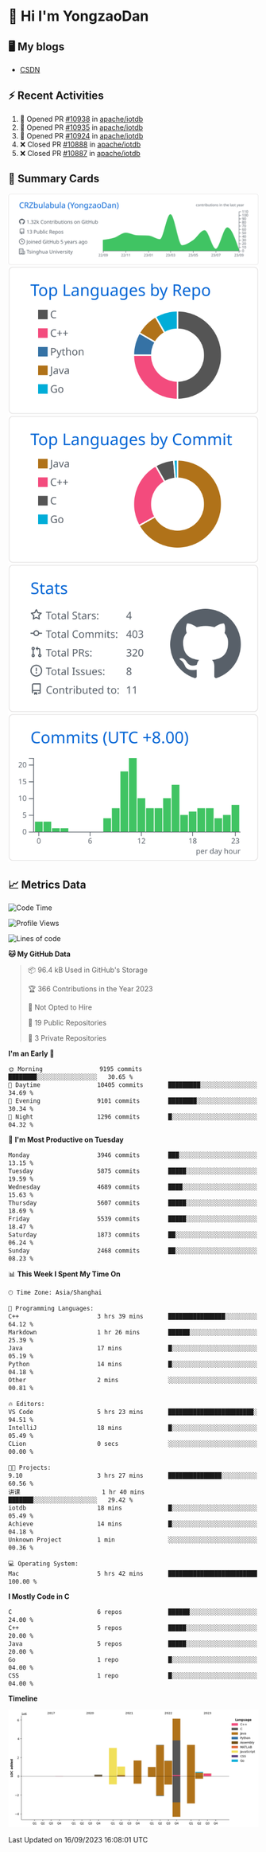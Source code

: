 # 👋 Hi I'm YongzaoDan

## 🖥 My blogs
  + [CSDN](https://blog.csdn.net/CRZbulabula?type=blog)

## ⚡ Recent Activities
<!--START_SECTION:activity-->
1. 💪 Opened PR [#10938](https://github.com/apache/iotdb/pull/10938) in [apache/iotdb](https://github.com/apache/iotdb)
2. 💪 Opened PR [#10935](https://github.com/apache/iotdb/pull/10935) in [apache/iotdb](https://github.com/apache/iotdb)
3. 💪 Opened PR [#10924](https://github.com/apache/iotdb/pull/10924) in [apache/iotdb](https://github.com/apache/iotdb)
4. ❌ Closed PR [#10888](https://github.com/apache/iotdb/pull/10888) in [apache/iotdb](https://github.com/apache/iotdb)
5. ❌ Closed PR [#10887](https://github.com/apache/iotdb/pull/10887) in [apache/iotdb](https://github.com/apache/iotdb)
<!--END_SECTION:activity-->

## 🎑 Summary Cards

[![](https://raw.githubusercontent.com/CRZbulabula/CRZbulabula/main/profile-summary-card-output/github/0-profile-details.svg)](https://github.com/vn7n24fzkq/github-profile-summary-cards)
[![](https://raw.githubusercontent.com/CRZbulabula/CRZbulabula/main/profile-summary-card-output/github/1-repos-per-language.svg)](https://github.com/vn7n24fzkq/github-profile-summary-cards) [![](https://raw.githubusercontent.com/CRZbulabula/CRZbulabula/main/profile-summary-card-output/github/2-most-commit-language.svg)](https://github.com/vn7n24fzkq/github-profile-summary-cards)
[![](https://raw.githubusercontent.com/CRZbulabula/CRZbulabula/main/profile-summary-card-output/github/3-stats.svg)](https://github.com/vn7n24fzkq/github-profile-summary-cards) [![](https://raw.githubusercontent.com/CRZbulabula/CRZbulabula/main/profile-summary-card-output/github/4-productive-time.svg)](https://github.com/vn7n24fzkq/github-profile-summary-cards)

## 📈 Metrics Data

<!--START_SECTION:waka-->
![Code Time](http://img.shields.io/badge/Code%20Time-304%20hrs%2032%20mins-blue)

![Profile Views](http://img.shields.io/badge/Profile%20Views-1-blue)

![Lines of code](https://img.shields.io/badge/From%20Hello%20World%20I%27ve%20Written-22.1%20million%20lines%20of%20code-blue)

**🐱 My GitHub Data** 

> 📦 96.4 kB Used in GitHub's Storage 
 > 
> 🏆 366 Contributions in the Year 2023
 > 
> 🚫 Not Opted to Hire
 > 
> 📜 19 Public Repositories 
 > 
> 🔑 3 Private Repositories 
 > 
**I'm an Early 🐤** 

```text
🌞 Morning                9195 commits        ████████░░░░░░░░░░░░░░░░░   30.65 % 
🌆 Daytime                10405 commits       █████████░░░░░░░░░░░░░░░░   34.69 % 
🌃 Evening                9101 commits        ████████░░░░░░░░░░░░░░░░░   30.34 % 
🌙 Night                  1296 commits        █░░░░░░░░░░░░░░░░░░░░░░░░   04.32 % 
```
📅 **I'm Most Productive on Tuesday** 

```text
Monday                   3946 commits        ███░░░░░░░░░░░░░░░░░░░░░░   13.15 % 
Tuesday                  5875 commits        █████░░░░░░░░░░░░░░░░░░░░   19.59 % 
Wednesday                4689 commits        ████░░░░░░░░░░░░░░░░░░░░░   15.63 % 
Thursday                 5607 commits        █████░░░░░░░░░░░░░░░░░░░░   18.69 % 
Friday                   5539 commits        █████░░░░░░░░░░░░░░░░░░░░   18.47 % 
Saturday                 1873 commits        ██░░░░░░░░░░░░░░░░░░░░░░░   06.24 % 
Sunday                   2468 commits        ██░░░░░░░░░░░░░░░░░░░░░░░   08.23 % 
```


📊 **This Week I Spent My Time On** 

```text
🕑︎ Time Zone: Asia/Shanghai

💬 Programming Languages: 
C++                      3 hrs 39 mins       ████████████████░░░░░░░░░   64.12 % 
Markdown                 1 hr 26 mins        ██████░░░░░░░░░░░░░░░░░░░   25.39 % 
Java                     17 mins             █░░░░░░░░░░░░░░░░░░░░░░░░   05.19 % 
Python                   14 mins             █░░░░░░░░░░░░░░░░░░░░░░░░   04.18 % 
Other                    2 mins              ░░░░░░░░░░░░░░░░░░░░░░░░░   00.81 % 

🔥 Editors: 
VS Code                  5 hrs 23 mins       ████████████████████████░   94.51 % 
IntelliJ                 18 mins             █░░░░░░░░░░░░░░░░░░░░░░░░   05.49 % 
CLion                    0 secs              ░░░░░░░░░░░░░░░░░░░░░░░░░   00.00 % 

🐱‍💻 Projects: 
9.10                     3 hrs 27 mins       ███████████████░░░░░░░░░░   60.56 % 
讲课                       1 hr 40 mins        ███████░░░░░░░░░░░░░░░░░░   29.42 % 
iotdb                    18 mins             █░░░░░░░░░░░░░░░░░░░░░░░░   05.49 % 
Achieve                  14 mins             █░░░░░░░░░░░░░░░░░░░░░░░░   04.18 % 
Unknown Project          1 min               ░░░░░░░░░░░░░░░░░░░░░░░░░   00.36 % 

💻 Operating System: 
Mac                      5 hrs 42 mins       █████████████████████████   100.00 % 
```

**I Mostly Code in C** 

```text
C                        6 repos             ██████░░░░░░░░░░░░░░░░░░░   24.00 % 
C++                      5 repos             █████░░░░░░░░░░░░░░░░░░░░   20.00 % 
Java                     5 repos             █████░░░░░░░░░░░░░░░░░░░░   20.00 % 
Go                       1 repo              █░░░░░░░░░░░░░░░░░░░░░░░░   04.00 % 
CSS                      1 repo              █░░░░░░░░░░░░░░░░░░░░░░░░   04.00 % 
```



**Timeline**

![Lines of Code chart](https://raw.githubusercontent.com/CRZbulabula/CRZbulabula/main/assets/bar_graph.png)


 Last Updated on 16/09/2023 16:08:01 UTC
<!--END_SECTION:waka-->

